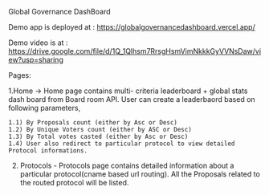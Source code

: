 Global Governance DashBoard

Demo app is deployed at : https://globalgovernancedashboard.vercel.app/

Demo video is at : https://drive.google.com/file/d/1Q_1Qlhsm7RrsgHsmVimNkkkGyVVNsDaw/view?usp=sharing

Pages:

1.Home -> Home page contains multi- criteria leaderboard + global stats dash board from Board room API. User can create a leaderbaord based on following parameters,

    1.1) By Proposals count (either by Asc or Desc)
    1.2) By Unique Voters count (either by ASC or Desc)
    1.3) By Total votes casted (either by Asc or Desc)
    1.4) User also redirect to particular protocol to view detailed Protocol informations.
    
 2. Protocols - Protocols page contains detailed information about a particular protocol(cname based url routing). All the Proposals related to the routed protocol will be listed.
